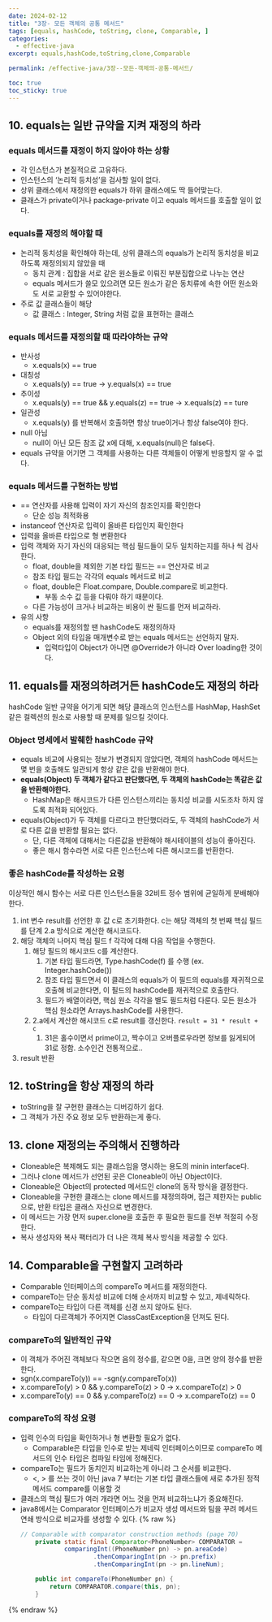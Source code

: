 ```yaml
---
date: 2024-02-12
title: "3장- 모든 객체의 공통 메서드"
tags: [equals, hashCode, toString, clone, Comparable, ]
categories:
  - effective-java
excerpt: equals,hashCode,toString,clone,Comparable

permalink: /effective-java/3장--모든-객체의-공통-메서드/

toc: true
toc_sticky: true
---
```



## 10. equals는 일반 규약을 지켜 재정의 하라


### equals 메서드를 재정이 하지 않아야 하는 상황

- 각 인스턴스가 본질적으로 고유하다.
- 인스턴스의 ‘논리적 등치성’을 검사할 일이 없다.
- 상위 클래스에서 재정의한 equals가 하위 클래스에도 딱 들어맞는다.
- 클래스가 private이거나 package-private 이고 equals 메서드를 호출할 일이 없다.

### equals를 재정의 해야할 때

- 논리적 동치성을 확인해야 하는데, 상위 클래스의 equals가 논리적 동치성을 비교하도록 재정의되지 않았을 때
	- 동치 관계 : 집합을 서로 같은 원소들로 이뤄진 부분집합으로 나누는 연산
	- equals 메서드가 쓸모 있으려면 모든 원소가 같은 동치류에 속한 어떤 원소와도 서로 교환할 수 있어야한다.
- 주로 값 클래스들이 해당
	- 값 클래스 : Integer, String 처럼 값을 표현하는 클래스

### equals 메서드를 재정의할 때 따라야하는 규약

- 반사성
	- x.equals(x) == true
- 대칭성
	- x.equals(y) == true → y.equals(x) == true
- 추이성
	- x.equals(y) == true && y.equals(z) == true → x.equals(z) == ture
- 일관성
	- x.equals(y) 를 반복해서 호출하면 항상 true이거나 항상 false여야 한다.
- null 아님
	- null이 아닌 모든 참조 값 x에 대해, x.equals(null)은 false다.
- equals 규약을 어기면 그 객체를 사용하는 다른 객체들이 어떻게 반응할지 알 수 없다.

### equals 메서드를 구현하는 방법

- == 연산자를 사용해 입력이 자기 자신의 참조인지를 확인한다
	- 단순 성능 최적화용
- instanceof 연산자로 입력이 올바른 타입인지 확인한다
- 입력을 올바른 타입으로 형 변환한다
- 입력 객체와 자기 자신의 대응되는 핵심 필드들이 모두 일치하는지를 하나 씩 검사한다.
	- float, double을 제외한 기본 타입 필드는 == 연산자로 비교
	- 참조 타입 필드는 각각의 equals 메서드로 비교
	- float, double은 Float.compare, Double.compare로 비교한다.
		- 부동 소수 값 등을 다뤄야 하기 때문이다.
	- 다른 가능성이 크거나 비교하는 비용이 싼 필드를 먼저 비교하라.
- 유의 사항
	- equals를 재정의할 땐 hashCode도 재정의하자
	- Object 외의 타입을 매개변수로 받는 equals 메서드는 선언하지 말자.
		- 입력타입이 Object가 아니면 @Override가 아니라 Over loading한 것이다.

## 11. equals를 재정의하려거든 hashCode도 재정의 하라


hashCode 일반 규약을 어기게 되면 해당 클래스의 인스턴스를 HashMap, HashSet 같은 컬렉션의 원소로 사용할 때 문제를 일으킬 것이다.


### Object 명세에서 발췌한 hashCode 규약

- equals 비교에 사용되는 정보가 변경되지 않았다면, 객체의 hashCode 메서드는 몇 번을 호출해도 일관되게 항상 같은 값을 반환해야 한다.
- **equals(Object) 두 객체가 같다고 판단했다면, 두 객체의 hashCode는 똑같은 값을 반환해야한다.**
	- HashMap은 해시코드가 다른 인스턴스끼리는 동치성 비교를 시도조차 하지 않도록 최적화 되어있다.
- equals(Object)가 두 객체를 다르다고 판단했더라도, 두 객체의 hashCode가 서로 다른 값을 반환할 필요는 없다.
	- 단, 다른 객체에 대해서는 다른값을 반환해야 해시테이블의 성능이 좋아진다.
	- 좋은 해시 함수라면 서로 다른 인스턴스에 다른 해시코드를 반환한다.

### 좋은 hashCode를 작성하는 요령


이상적인 해시 함수는 서로 다른 인스턴스들을 32비트 정수 범위에 균일하게 분배해야한다.

1. int 변수 result를 선언한 후 값 c로 초기화한다. c는 해당 객체의 첫 번째 핵심 필드를 단계 2.a 방식으로 계산한 해시코드다.
2. 해당 객체의 나머지 핵심 필드 f 각각에 대해 다음 작업을 수행한다.
	1. 해당 필드의 해시코드 c를 계산한다.
		1. 기본 타입 필드라면, Type.hashCode(f) 를 수행 (ex. Integer.hashCode())
		2. 참조 타입 필드면서 이 클래스의 equals가 이 필드의 equals를 재귀적으로 호출해 비교한다면, 이 필드의 hashCode를 재귀적으로 호출한다.
		3. 필드가 배열이라면, 핵심 원소 각각을 별도 필드처럼 다룬다. 모든 원소가 핵심 원소라면 Arrays.hashCode를 사용한다.
	2. 2.a에서 계산한 해시코드 c로 result를 갱신한다. `result = 31 * result + c`
		1. 31은 홀수이면서 prime이고, 짝수이고 오버플로우라면 정보를 잃게되어 31로 정함. 소수인건 전통적으로..
3. result 반환

## 12. toString을 항상 재정의 하라

- toString을 잘 구현한 클래스는 디버깅하기 쉽다.
- 그 객체가 가진 주요 정보 모두 반환하는게 좋다.

## 13. clone 재정의는 주의해서 진행하라

- Cloneable은 복제해도 되는 클래스임을 명시하는 용도의 minin interface다.
- 그러나 clone 메서드가 선언된 곳은 Cloneable이 아닌 Object이다.
- Cloneable은 Object의 protected 메서드인 clone의 동작 방식을 결정한다.
- Cloneable을 구현한 클래스는 clone 메서드를 재정의하며, 접근 제한자는 public으로, 반환 타입은 클래스 자신으로 변경한다.
- 이 메서드는 가장 먼저 super.clone을 호출한 후 필요한 필드를 전부 적절히 수정한다.
- 복사 생성자와 복사 팩터리가 더 나은 객체 복사 방식을 제공할 수 있다.

## 14. Comparable을 구현할지 고려하라

- Comparable 인터페이스의 compareTo 메서드를 재정의한다.
- compareTo는 단순 동치성 비교에 더해 순서까지 비교할 수 있고, 제네릭하다.
- compareTo는 타입이 다른 객체를 신경 쓰지 않아도 된다.
	- 타입이 다르객체가 주어지면 ClassCastException을 던져도 된다.

### compareTo의 일반적인 규약

- 이 객체가 주어진 객체보다 작으면 음의 정수를, 같으면 0을, 크면 양의 정수를 반환한다.
- sgn(x.compareTo(y)) == -sgn(y.compareTo(x))
- x.compareTo(y) > 0 && y.compareTo(z) > 0 → x.compareTo(z) > 0
- x.compareTo(y) == 0 && y.compareTo(z) == 0 → x.compareTo(z) == 0

### compareTo의 작성 요령

- 입력 인수의 타입을 확인하거나 형 변환할 필요가 없다.
	- Comparable은 타입을 인수로 받는 제네릭 인터페이스이므로 compareTo 메서드의 인수 타입은 컴파일 타임에 정해진다.
- compareTo는 필드가 동치인지 비교하는게 아니라 그 순서를 비교한다.
	- <, > 를 쓰는 것이 아닌 java 7 부터는 기본 타입 클래스들에 새로 추가된 정적 메서드 compare를 이용할 것
- 클래스의 핵심 필드가 여러 개라면 어느 것을 먼저 비교하느냐가 중요해진다.
- java8에서는 Comparator 인터페이스가 비교자 생성 메서드와 팀을 꾸려 메서드 연쇄 방식으로 비교자를 생성할 수 있다.
{% raw %}
	```java
	// Comparable with comparator construction methods (page 70)
	    private static final Comparator<PhoneNumber> COMPARATOR =
	            comparingInt((PhoneNumber pn) -> pn.areaCode)
	                    .thenComparingInt(pn -> pn.prefix)
	                    .thenComparingInt(pn -> pn.lineNum);
	
	    public int compareTo(PhoneNumber pn) {
	        return COMPARATOR.compare(this, pn);
	    }
	```
{% endraw %}


